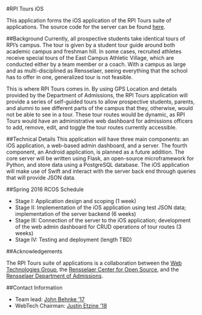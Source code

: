 #RPI Tours iOS

This application forms the iOS application of the RPI Tours suite of applications. The source code for the server can be found [here](https://github.com/wtg/RPI_Tours_Server).

##Background
Currently, all prospective students take identical tours of RPI’s campus. The tour is given by a student tour guide around both academic campus and freshman hill. In some cases, recruited athletes receive special tours of the East Campus Athletic Village, which are conducted either by a team member or a coach. With a campus as large and as multi-disciplined as Rensselaer, seeing everything that the school has to offer in one, generalized tour is not feasible.

This is where RPI Tours comes in. By using GPS Location and details provided by the Department of Admissions, the RPI Tours application will provide a series of self-guided tours to allow prospective students, parents, and alumni to see different parts of the campus that they, otherwise, would not be able to see in a tour. These tour routes would be dynamic, as RPI Tours would have an administrative web dashboard for admissions officers to add, remove, edit, and toggle the tour routes currently accessible.

##Technical Details
This application will have three main components: an iOS application, a web-based admin dashboard, and a server. The fourth component, an Android application, is planned as a future addition. The core server will be written using Flask, an open-source microframework for Python, and store data using a PostgreSQL database. The iOS application will make use of Swift and interact with the server back end through queries that will provide JSON data. 

##Spring 2016 RCOS Schedule
* Stage I: Application design and scoping (1 week)
* Stage II: Implementation of the iOS application using test JSON data; implementation of the server backend (6 weeks)
* Stage III: Connection of the server to the iOS application; development of the web admin dashboard for CRUD operations of tour routes (3 weeks)
* Stage IV: Testing and deployment (length TBD)

##Acknowledgements

The RPI Tours suite of applications is a collaboration between the [Web Technologies Group](http://www.rpiwtg.com/), the [Rensselaer Center for Open Source](http://rcos.io/), and the [Rensselaer Department of Admissions](http://admissions.rpi.edu/).

##Contact Information

* Team lead: [John Behnke ’17](behnkj@rpi.edu)
* WebTech Chairman: [Justin Etzine ’18](webtech@union.rpi.edu)
